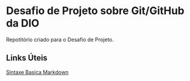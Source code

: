 # Desafio de Projeto sobre Git/GitHub da DIO
Repotitório criado para o Desafio de Projeto.

## Links Úteis
[Sintaxe Basica Markdown](https://www.markdownguide.org/basic-syntax/)

